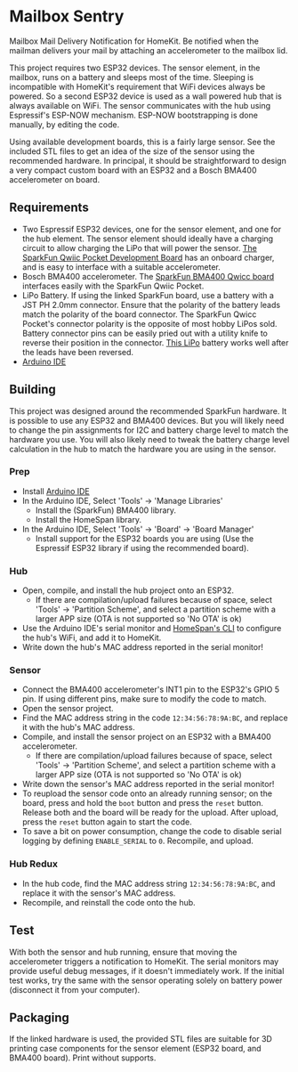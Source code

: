 # Mailbox Sentry

Mailbox Mail Delivery Notification for HomeKit. Be notified when the mailman delivers your mail by attaching an accelerometer to the mailbox lid.

This project requires two ESP32 devices. The sensor element, in the mailbox, runs on a battery and sleeps most of the time. Sleeping is incompatible with HomeKit's requirement that WiFi devices always be powered. So a second ESP32 device is used as a wall powered hub that is always available on WiFi. The sensor communicates with the hub using Espressif's ESP-NOW mechanism. ESP-NOW bootstrapping is done manually, by editing the code.

Using available development boards, this is a fairly large sensor. See the included STL files to get an idea of the size of the sensor using the recommended hardware. In principal, it should be straightforward to design a very compact custom board with an ESP32 and a Bosch BMA400 accelerometer on board.

## Requirements

* Two Espressif ESP32 devices, one for the sensor element, and one for the hub element. The sensor element should ideally have a charging circuit to allow charging the LiPo that will power the sensor. [The SparkFun Qwiic Pocket Development Board](https://www.sparkfun.com/products/22925) has an onboard charger, and is easy to interface with a suitable accelerometer.
* Bosch BMA400 accelerometer. The [SparkFun BMA400 Qwicc board](https://www.sparkfun.com/products/21207) interfaces easily with the SparkFun Qwiic Pocket.
* LiPo Battery. If using the linked SparkFun board, use a battery with a JST PH 2.0mm connector. Ensure that the polarity of the battery leads match the polarity of the board connector. The SparkFun Qwicc Pocket's connector polarity is the opposite of most hobby LiPos sold. Battery connector pins can be easily pried out with a utility knife to reverse their position in the connector. [This LiPo](https://www.amazon.com/dp/B0CNLNZFQL) battery works well after the leads have been reversed.
* [Arduino IDE](https://www.arduino.cc/en/software)

## Building

This project was designed around the recommended SparkFun hardware. It is possible to use any ESP32 and BMA400 devices. But you will likely need to change the pin assignments for I2C and battery charge level to match the hardware you use. You will also likely need to tweak the battery charge level calculation in the hub to match the hardware you are using in the sensor.

### Prep

* Install [Arduino IDE](https://www.arduino.cc/en/software)
* In the Arduino IDE, Select 'Tools' -> 'Manage Libraries'
    * Install the (SparkFun) BMA400 library.
    * Install the HomeSpan library.
* In the Arduino IDE, Select 'Tools' -> 'Board' -> 'Board Manager'
    * Install support for the ESP32 boards you are using (Use the Espressif ESP32 library if using the recommended board).

### Hub

* Open, compile, and install the hub project onto an ESP32.
    * If there are compilation/upload failures because of space, select 'Tools' -> 'Partition Scheme', and select a partition scheme with a larger APP size (OTA is not supported so 'No OTA' is ok)
* Use the Arduino IDE's serial monitor and [HomeSpan's CLI](https://github.com/HomeSpan/HomeSpan/blob/master/docs/CLI.md) to configure the hub's WiFi, and add it to HomeKit.
* Write down the hub's MAC address reported in the serial monitor!

### Sensor

* Connect the BMA400 accelerometer's INT1 pin to the ESP32's GPIO 5 pin. If using different pins, make sure to modify the code to match.
* Open the sensor project.
* Find the MAC address string in the code `12:34:56:78:9A:BC`, and replace it with the hub's MAC address.
* Compile, and install the sensor project on an ESP32 with a BMA400 accelerometer.
    * If there are compilation/upload failures because of space, select 'Tools' -> 'Partition Scheme', and select a partition scheme with a larger APP size (OTA is not supported so 'No OTA' is ok)
* Write down the sensor's MAC address reported in the serial monitor!
* To reupload the sensor code onto an already running sensor; on the board, press and hold the `boot` button and press the `reset` button. Release both and the board will be ready for the upload. After upload, press the `reset` button again to start the code.
* To save a bit on power consumption, change the code to disable serial logging by defining `ENABLE_SERIAL` to `0`. Recompile, and upload.

### Hub Redux

* In the hub code, find the MAC address string `12:34:56:78:9A:BC`, and replace it with the sensor's MAC address.
* Recompile, and reinstall the code onto the hub.

## Test

With both the sensor and hub running, ensure that moving the accelerometer triggers a notification to HomeKit. The serial monitors may provide useful debug messages, if it doesn't immediately work. If the initial test works, try the same with the sensor operating solely on battery power (disconnect it from your computer).

## Packaging

If the linked hardware is used, the provided STL files are suitable for 3D printing case components for the sensor element (ESP32 board, and BMA400 board). Print without supports.



